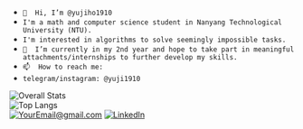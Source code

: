 - `👋  Hi, I’m @yujiho1910`
- `I'm a math and computer science student in Nanyang Technological University (NTU).`
- `I'm interested in algorithms to solve seemingly impossible tasks.`
- `🌱  I’m currently in my 2nd year and hope to take part in meaningful attachments/internships to further develop my skills.`
- `📫  How to reach me:`
- `telegram/instagram: @yuji1910`

<!---
yujiho1910/yujiho1910 is a ✨ special ✨ repository because its `README.md` (this file) appears on your GitHub profile.
You can click the Preview link to take a look at your changes.
--->
<!-- ![Visitor](https://visitor-badge.laobi.icu/badge?page_id=yujiho1910.README.md) -->
![Overall Stats](https://github-readme-stats.vercel.app/api?username=yujiho1910&count_private=true&show_icons=true&hide=contribs) <br>
![Top Langs](https://github-readme-stats.vercel.app/api/top-langs/?username=yujiho1910&layout=compact) <br>
<a href="mailto:yujiho54@gmail.com">![YourEmail@gmail.com](https://img.shields.io/badge/Gmail-D14836?style=for-the-badge&logo=gmail&logoColor=white)</a>
<a href="https://linkedin.com/in/jingrui19">![LinkedIn](https://img.shields.io/badge/LinkedIn-0077B5?style=for-the-badge&logo=linkedin&logoColor=white)</a>

